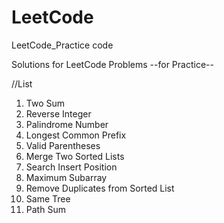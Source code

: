 # LeetCode
LeetCode_Practice code

Solutions for LeetCode Problems
--for Practice--

//List

1. Two Sum
7. Reverse Integer
9. Palindrome Number
14. Longest Common Prefix
20. Valid Parentheses
21. Merge Two Sorted Lists
35. Search Insert Position
53. Maximum Subarray
83. Remove Duplicates from Sorted List
100. Same Tree
112. Path Sum
